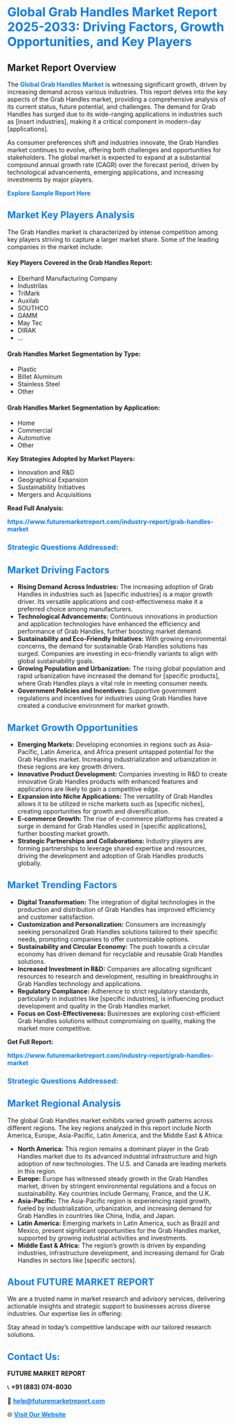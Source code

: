 <h1 style="color: #007BFF;">Global Grab Handles Market Report 2025-2033: Driving Factors, Growth Opportunities, and Key Players</h1>

<section id="overview">
<h2>Market Report Overview</h2>
<p>The <a href="https://www.futuremarketreport.com/industry-report/grab-handles-market" style="color: #007BFF; text-decoration: none;"><strong>Global Grab Handles Market</strong></a> is witnessing significant growth, driven by increasing demand across various industries. This report delves into the key aspects of the Grab Handles market, providing a comprehensive analysis of its current status, future potential, and challenges. The demand for Grab Handles has surged due to its wide-ranging applications in industries such as [insert industries], making it a critical component in modern-day [applications].</p>
<p>As consumer preferences shift and industries innovate, the Grab Handles market continues to evolve, offering both challenges and opportunities for stakeholders. The global market is expected to expand at a substantial compound annual growth rate (CAGR) over the forecast period, driven by technological advancements, emerging applications, and increasing investments by major players.</p>
</section>

<section id="overview">
<p><a href="https://www.futuremarketreport.com/request-sample/reportId=102849" style="color: #007BFF; text-decoration: none;"><strong>Explore Sample Report Here</strong></a></p>
</section>

<section id="key-players">
<h2 style="color: #007BFF;">Market Key Players Analysis</h2>
<p>The Grab Handles market is characterized by intense competition among key players striving to capture a larger market share. Some of the leading companies in the market include:</p>
<h4>Key Players Covered in the Grab Handles Report:</h4>
<ul><li>Eberhard Manufacturing Company</li><li>Industrilas</li><li>TriMark</li><li>Auxilab</li><li>SOUTHCO</li><li>GAMM</li><li>May Tec</li><li>DIRAK</li><li>...</li></ul>
<h4>Grab Handles Market Segmentation by Type:</h4>
<ul><li>Plastic</li><li>Billet Aluminum</li><li>Stainless Steel</li><li>Other</li></ul>

<h4>Grab Handles Market Segmentation by Application:</h4>
<ul><li>Home</li><li>Commercial</li><li>Automotive</li><li>Other</li></ul>
<p><strong>Key Strategies Adopted by Market Players:</strong></p>
<ul>
<li>Innovation and R&D</li>
<li>Geographical Expansion</li>
<li>Sustainability Initiatives</li>
<li>Mergers and Acquisitions</li>
</ul>
</section>

<section>
<p><strong>Read Full Analysis: </strong></p><a href="https://www.futuremarketreport.com/industry-report/grab-handles-market" style="color: #007BFF; text-decoration: none;"><strong>https://www.futuremarketreport.com/industry-report/grab-handles-market</strong></a>
<h3 style="color: #007BFF;">Strategic Questions Addressed:</h3>
</section>

<section id="driving-factors">
<h2 style="color: #007BFF;">Market Driving Factors</h2>
<ul>
<li><strong>Rising Demand Across Industries:</strong> The increasing adoption of Grab Handles in industries such as [specific industries] is a major growth driver. Its versatile applications and cost-effectiveness make it a preferred choice among manufacturers.</li>
<li><strong>Technological Advancements:</strong> Continuous innovations in production and application technologies have enhanced the efficiency and performance of Grab Handles, further boosting market demand.</li>
<li><strong>Sustainability and Eco-Friendly Initiatives:</strong> With growing environmental concerns, the demand for sustainable Grab Handles solutions has surged. Companies are investing in eco-friendly variants to align with global sustainability goals.</li>
<li><strong>Growing Population and Urbanization:</strong> The rising global population and rapid urbanization have increased the demand for [specific products], where Grab Handles plays a vital role in meeting consumer needs.</li>
<li><strong>Government Policies and Incentives:</strong> Supportive government regulations and incentives for industries using Grab Handles have created a conducive environment for market growth.</li>
</ul>
</section>

<section id="growth-opportunities">
<h2 style="color: #007BFF;">Market Growth Opportunities</h2>
<ul>
<li><strong>Emerging Markets:</strong> Developing economies in regions such as Asia-Pacific, Latin America, and Africa present untapped potential for the Grab Handles market. Increasing industrialization and urbanization in these regions are key growth drivers.</li>
<li><strong>Innovative Product Development:</strong> Companies investing in R&D to create innovative Grab Handles products with enhanced features and applications are likely to gain a competitive edge.</li>
<li><strong>Expansion into Niche Applications:</strong> The versatility of Grab Handles allows it to be utilized in niche markets such as [specific niches], creating opportunities for growth and diversification.</li>
<li><strong>E-commerce Growth:</strong> The rise of e-commerce platforms has created a surge in demand for Grab Handles used in [specific applications], further boosting market growth.</li>
<li><strong>Strategic Partnerships and Collaborations:</strong> Industry players are forming partnerships to leverage shared expertise and resources, driving the development and adoption of Grab Handles products globally.</li>
</ul>
</section>

<section id="trending-factors">
<h2 style="color: #007BFF;">Market Trending Factors</h2>
<ul>
<li><strong>Digital Transformation:</strong> The integration of digital technologies in the production and distribution of Grab Handles has improved efficiency and customer satisfaction.</li>
<li><strong>Customization and Personalization:</strong> Consumers are increasingly seeking personalized Grab Handles solutions tailored to their specific needs, prompting companies to offer customizable options.</li>
<li><strong>Sustainability and Circular Economy:</strong> The push towards a circular economy has driven demand for recyclable and reusable Grab Handles solutions.</li>
<li><strong>Increased Investment in R&D:</strong> Companies are allocating significant resources to research and development, resulting in breakthroughs in Grab Handles technology and applications.</li>
<li><strong>Regulatory Compliance:</strong> Adherence to strict regulatory standards, particularly in industries like [specific industries], is influencing product development and quality in the Grab Handles market.</li>
<li><strong>Focus on Cost-Effectiveness:</strong> Businesses are exploring cost-efficient Grab Handles solutions without compromising on quality, making the market more competitive.</li>
</ul>
</section>

<section>
<p><strong>Get Full Report: </strong></p><a href="https://www.futuremarketreport.com/industry-report/grab-handles-market" style="color: #007BFF; text-decoration: none;"><strong>https://www.futuremarketreport.com/industry-report/grab-handles-market</strong></a>
<h3 style="color: #007BFF;">Strategic Questions Addressed:</h3>
</section>


<section id="regional-analysis">
<h2 style="color: #007BFF;">Market Regional Analysis</h2>
<p>The global Grab Handles market exhibits varied growth patterns across different regions. The key regions analyzed in this report include North America, Europe, Asia-Pacific, Latin America, and the Middle East & Africa:</p>
<ul>
<li><strong>North America:</strong> This region remains a dominant player in the Grab Handles market due to its advanced industrial infrastructure and high adoption of new technologies. The U.S. and Canada are leading markets in this region.</li>
<li><strong>Europe:</strong> Europe has witnessed steady growth in the Grab Handles market, driven by stringent environmental regulations and a focus on sustainability. Key countries include Germany, France, and the U.K.</li>
<li><strong>Asia-Pacific:</strong> The Asia-Pacific region is experiencing rapid growth, fueled by industrialization, urbanization, and increasing demand for Grab Handles in countries like China, India, and Japan.</li>
<li><strong>Latin America:</strong> Emerging markets in Latin America, such as Brazil and Mexico, present significant opportunities for the Grab Handles market, supported by growing industrial activities and investments.</li>
<li><strong>Middle East & Africa:</strong> The region’s growth is driven by expanding industries, infrastructure development, and increasing demand for Grab Handles in sectors like [specific sectors].</li>
</ul>
</section>

<footer>
<h2 style="color: #007BFF;">About FUTURE MARKET REPORT</h2>
<p>We are a trusted name in market research and advisory services, delivering actionable insights and strategic support to businesses across diverse industries. Our expertise lies in offering:</p>

<p>Stay ahead in today’s competitive landscape with our tailored research solutions.</p>

<h2 style="color: #007BFF;">Contact Us:</h2>
<p><strong>FUTURE MARKET REPORT</strong></p>
<p>📞 <strong>+91 (883) 074-8030</strong></p>
<p>📧 <strong><a href="mailto:help@futuremarketreport.com" style="color: #007BFF;">help@futuremarketreport.com</a></strong></p>
<p>🌐 <strong><a href="https://www.futuremarketreport.com/" style="color: #007BFF;">Visit Our Website</a></strong></p>
</footer>